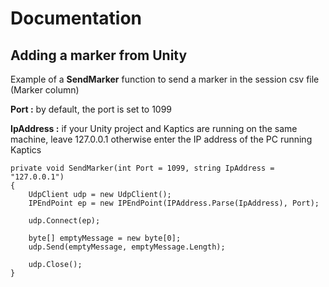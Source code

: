 # Documentation

## Adding a marker from Unity

Example of a **SendMarker** function to send a marker in the session csv file (Marker column)

**Port :** by default, the port is set to 1099

**IpAddress :** if your Unity project and Kaptics are running on the same machine, leave 127.0.0.1 otherwise enter the IP address of the PC running Kaptics
```
private void SendMarker(int Port = 1099, string IpAddress = "127.0.0.1")
{            
    UdpClient udp = new UdpClient();
    IPEndPoint ep = new IPEndPoint(IPAddress.Parse(IpAddress), Port);

    udp.Connect(ep);

    byte[] emptyMessage = new byte[0];
    udp.Send(emptyMessage, emptyMessage.Length);

    udp.Close();
}
```
